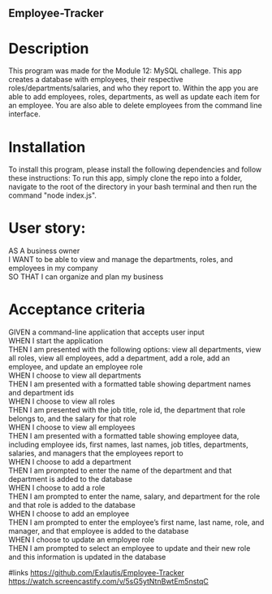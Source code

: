 ## Employee-Tracker


# Description  
This program was made for the Module 12: MySQL challege. This app creates a database with employees, their respective roles/departments/salaries, and who they report to. Within the app you are able to add employees, roles, departments, as well as update each item for an employee. You are also able to delete employees from the command line interface. 

# Installation
To install this program, please install the following dependencies and follow these instructions:
To run this app, simply clone the repo into a folder, navigate to the root of the directory in your bash terminal and then run the command "node index.js".

# User story:  
AS A business owner  
I WANT to be able to view and manage the departments, roles, and employees in my company  
SO THAT I can organize and plan my business  

# Acceptance criteria  
GIVEN a command-line application that accepts user input  
WHEN I start the application  
THEN I am presented with the following options: view all departments, view all roles, view all employees, add a department, add a   role, add an employee, and update an employee role  
WHEN I choose to view all departments  
THEN I am presented with a formatted table showing department names and department ids  
WHEN I choose to view all roles  
THEN I am presented with the job title, role id, the department that role belongs to, and the salary for that role  
WHEN I choose to view all employees  
THEN I am presented with a formatted table showing employee data, including employee ids, first names, last names, job titles,  departments, salaries, and managers that the employees report to  
WHEN I choose to add a department  
THEN I am prompted to enter the name of the department and that department is added to the database  
WHEN I choose to add a role  
THEN I am prompted to enter the name, salary, and department for the role and that role is added to the database  
WHEN I choose to add an employee  
THEN I am prompted to enter the employee’s first name, last name, role, and manager, and that employee is added to the database  
WHEN I choose to update an employee role  
THEN I am prompted to select an employee to update and their new role and this information is updated in the database

#links 
https://github.com/Exlautis/Employee-Tracker
https://watch.screencastify.com/v/5sG5ytNtnBwtEm5nstqC
